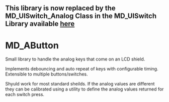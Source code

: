 This library is now replaced by the MD_UISwitch_Analog Class in the MD_UISwitch Library available [here](https://MajicDesigns.github/MD_UISwitch/)
-

# MD_AButton

Small library to handle the analog keys that come on an LCD shield. 

Implements debouncing and auto repeat of keys with configurable timing. Extensible to multiple buttons/switches.

Shyuld work for most standard sheilds. If the analog values are different they can be calibrated using a utility to define the analog values returned for each switch press.